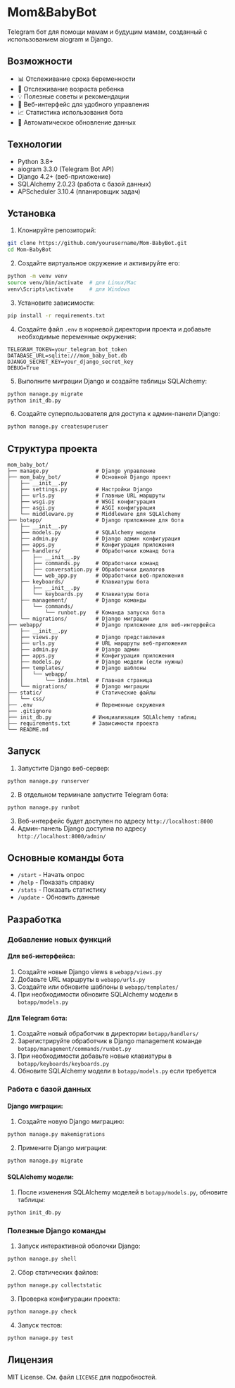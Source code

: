 # Mom&BabyBot

Telegram бот для помощи мамам и будущим мамам, созданный с использованием aiogram и Django.

## Возможности

- 📊 Отслеживание срока беременности
- 👶 Отслеживание возраста ребенка
- 💡 Полезные советы и рекомендации
- 📱 Веб-интерфейс для удобного управления
- 📈 Статистика использования бота
- 🔄 Автоматическое обновление данных

## Технологии

- Python 3.8+
- aiogram 3.3.0 (Telegram Bot API)
- Django 4.2+ (веб-приложение)
- SQLAlchemy 2.0.23 (работа с базой данных)
- APScheduler 3.10.4 (планировщик задач)

## Установка

1. Клонируйте репозиторий:
```bash
git clone https://github.com/yourusername/Mom-BabyBot.git
cd Mom-BabyBot
```

2. Создайте виртуальное окружение и активируйте его:
```bash
python -m venv venv
source venv/bin/activate  # для Linux/Mac
venv\Scripts\activate     # для Windows
```

3. Установите зависимости:
```bash
pip install -r requirements.txt
```

4. Создайте файл `.env` в корневой директории проекта и добавьте необходимые переменные окружения:
```env
TELEGRAM_TOKEN=your_telegram_bot_token
DATABASE_URL=sqlite:///mom_baby_bot.db
DJANGO_SECRET_KEY=your_django_secret_key
DEBUG=True
```

5. Выполните миграции Django и создайте таблицы SQLAlchemy:
```bash
python manage.py migrate
python init_db.py
```

6. Создайте суперпользователя для доступа к админ-панели Django:
```bash
python manage.py createsuperuser
```

## Структура проекта

```
mom_baby_bot/
├── manage.py               # Django управление
├── mom_baby_bot/           # Основной Django проект
│   ├── __init__.py
│   ├── settings.py         # Настройки Django
│   ├── urls.py             # Главные URL маршруты
│   ├── wsgi.py             # WSGI конфигурация
│   ├── asgi.py             # ASGI конфигурация
│   └── middleware.py       # Middleware для SQLAlchemy
├── botapp/                 # Django приложение для бота
│   ├── __init__.py
│   ├── models.py           # SQLAlchemy модели
│   ├── admin.py            # Django админ конфигурация
│   ├── apps.py             # Конфигурация приложения
│   ├── handlers/           # Обработчики команд бота
│   │   ├── __init__.py
│   │   ├── commands.py     # Обработчики команд
│   │   ├── conversation.py # Обработчики диалогов
│   │   └── web_app.py      # Обработчики веб-приложения
│   ├── keyboards/          # Клавиатуры бота
│   │   ├── __init__.py
│   │   └── keyboards.py    # Клавиатуры бота
│   ├── management/         # Django команды
│   │   └── commands/
│   │       └── runbot.py   # Команда запуска бота
│   └── migrations/         # Django миграции
├── webapp/                 # Django приложение для веб-интерфейса
│   ├── __init__.py
│   ├── views.py            # Django представления
│   ├── urls.py             # URL маршруты веб-приложения
│   ├── admin.py            # Django админ
│   ├── apps.py             # Конфигурация приложения
│   ├── models.py           # Django модели (если нужны)
│   ├── templates/          # Django шаблоны
│   │   └── webapp/
│   │       └── index.html  # Главная страница
│   └── migrations/         # Django миграции
├── static/                 # Статические файлы
│   └── css/
├── .env                    # Переменные окружения
├── .gitignore
├── init_db.py             # Инициализация SQLAlchemy таблиц
├── requirements.txt       # Зависимости проекта
└── README.md
```

## Запуск

1. Запустите Django веб-сервер:
```bash
python manage.py runserver
```

2. В отдельном терминале запустите Telegram бота:
```bash
python manage.py runbot
```

3. Веб-интерфейс будет доступен по адресу `http://localhost:8000`
4. Админ-панель Django доступна по адресу `http://localhost:8000/admin/`

## Основные команды бота

- `/start` - Начать опрос
- `/help` - Показать справку
- `/stats` - Показать статистику
- `/update` - Обновить данные

## Разработка

### Добавление новых функций

#### Для веб-интерфейса:
1. Создайте новые Django views в `webapp/views.py`
2. Добавьте URL маршруты в `webapp/urls.py`
3. Создайте или обновите шаблоны в `webapp/templates/`
4. При необходимости обновите SQLAlchemy модели в `botapp/models.py`

#### Для Telegram бота:
1. Создайте новый обработчик в директории `botapp/handlers/`
2. Зарегистрируйте обработчик в Django management команде `botapp/management/commands/runbot.py`
3. При необходимости добавьте новые клавиатуры в `botapp/keyboards/keyboards.py`
4. Обновите SQLAlchemy модели в `botapp/models.py` если требуется

### Работа с базой данных

#### Django миграции:
1. Создайте новую Django миграцию:
```bash
python manage.py makemigrations
```

2. Примените Django миграции:
```bash
python manage.py migrate
```

#### SQLAlchemy модели:
1. После изменения SQLAlchemy моделей в `botapp/models.py`, обновите таблицы:
```bash
python init_db.py
```

### Полезные Django команды

1. Запуск интерактивной оболочки Django:
```bash
python manage.py shell
```

2. Сбор статических файлов:
```bash
python manage.py collectstatic
```

3. Проверка конфигурации проекта:
```bash
python manage.py check
```

4. Запуск тестов:
```bash
python manage.py test
```

## Лицензия

MIT License. См. файл `LICENSE` для подробностей. 